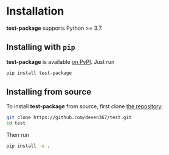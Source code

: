 Installation
============

**test-package** supports Python >= 3.7.

## Installing with `pip`

**test-package** is available [on PyPI](https://pypi.org/project/test-package/). Just run

```bash
pip install test-package
```

## Installing from source

To install **test-package** from source, first clone [the repository](https://github.com/deven367/test):

```bash
git clone https://github.com/deven367/test.git
cd test
```

Then run

```bash
pip install -e .
```
